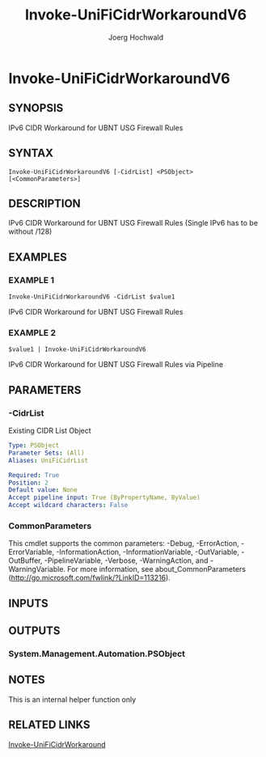 ﻿---
author: Joerg Hochwald
category: UNIFITOOLING
external help file: UniFiTooling-help.xml
layout: post
Module Name: UniFiTooling
online version: https://github.com/jhochwald/UniFiTooling/docs/Invoke-UniFiCidrWorkaroundV6.md
schema: 2.0.0
tags: OnlineHelp PowerShell
timestamp: 2019-01-11
title: Invoke-UniFiCidrWorkaroundV6
---

# Invoke-UniFiCidrWorkaroundV6

## SYNOPSIS
IPv6 CIDR Workaround for UBNT USG Firewall Rules

## SYNTAX

```
Invoke-UniFiCidrWorkaroundV6 [-CidrList] <PSObject> [<CommonParameters>]
```

## DESCRIPTION
IPv6 CIDR Workaround for UBNT USG Firewall Rules (Single IPv6 has to be without /128)

## EXAMPLES

### EXAMPLE 1
```
Invoke-UniFiCidrWorkaroundV6 -CidrList $value1
```

IPv6 CIDR Workaround for UBNT USG Firewall Rules

### EXAMPLE 2
```
$value1 | Invoke-UniFiCidrWorkaroundV6
```

IPv6 CIDR Workaround for UBNT USG Firewall Rules via Pipeline

## PARAMETERS

### -CidrList
Existing CIDR List Object

```yaml
Type: PSObject
Parameter Sets: (All)
Aliases: UniFiCidrList

Required: True
Position: 2
Default value: None
Accept pipeline input: True (ByPropertyName, ByValue)
Accept wildcard characters: False
```

### CommonParameters
This cmdlet supports the common parameters: -Debug, -ErrorAction, -ErrorVariable, -InformationAction, -InformationVariable, -OutVariable, -OutBuffer, -PipelineVariable, -Verbose, -WarningAction, and -WarningVariable.
For more information, see about_CommonParameters (http://go.microsoft.com/fwlink/?LinkID=113216).

## INPUTS

## OUTPUTS

### System.Management.Automation.PSObject
## NOTES
This is an internal helper function only

## RELATED LINKS

[Invoke-UniFiCidrWorkaround]()

